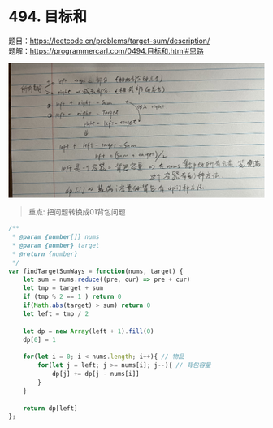 # 494. 目标和 

题目：https://leetcode.cn/problems/target-sum/description/    
题解：https://programmercarl.com/0494.目标和.html#思路    

![plot](./img/IMG_2709.jpg)

> 重点: 把问题转换成01背包问题     


```js
/**
 * @param {number[]} nums
 * @param {number} target
 * @return {number}
 */
var findTargetSumWays = function(nums, target) {
    let sum = nums.reduce((pre, cur) => pre + cur)
    let tmp = target + sum
    if (tmp % 2 == 1 ) return 0
    if(Math.abs(target) > sum) return 0
    let left = tmp / 2

    let dp = new Array(left + 1).fill(0)
    dp[0] = 1

    for(let i = 0; i < nums.length; i++){ // 物品 
        for(let j = left; j >= nums[i]; j--){ // 背包容量 
            dp[j] += dp[j - nums[i]]
        }
    }

    return dp[left]
};
```
